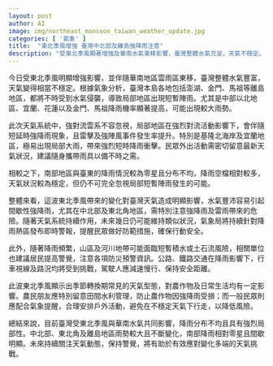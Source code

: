 ```yaml
---
layout: post
author: AI
image: img/northeast_monsoon_taiwan_weather_update.jpg
categories: [ '氣象' ]
title:  "東北季風增強 臺灣中北部及離島強降雨注意"
description: "受東北季風顯著增強及華南水氣東移影響，臺灣整體水氣充足，天氣不穩定。中北部、宜蘭、花蓮及金門、馬祖雨勢明顯，中南部及臺東降雨較零星。強烈對流雲系可能引發短時強降雨、雷擊與強陣風，基隆北海岸及宜蘭尤為嚴重。山區及河川面臨積水及土石流風險，交通行車視線受影響，民眾須提高警覺並隨時留意氣象局最新警報與防災資訊。"
---
```

今日受東北季風明顯增強影響，並伴隨華南地區雲雨區東移，臺灣整體水氣豐富，天氣變得相當不穩定。根據氣象分析，臺灣本島各地包括澎湖、金門、馬祖等離島地區，都將不時受到水氣侵襲，導致局部地區出現短暫陣雨。尤其是中部以北地區、宜蘭、花蓮以及金門、馬祖降雨機率顯著提高，可能出現較大雨勢。

此次天氣系統中，強對流雲系不容忽視，局部地區在強烈對流活動影響下，會伴隨短延時強降雨現象，且雷擊及強陣風事件發生率提升。特別是基隆北海岸及宜蘭地區，極易出現局部大雨，帶來強烈短時降雨衝擊。民眾外出活動需密切留意最新天氣狀況，建議隨身攜帶雨具以備不時之需。

相較之下，南部地區與臺東的降雨情況較為零星且分布不均，降雨空檔相對較多，天氣狀況較為穩定，但仍不可完全忽視局部短暫陣雨發生的可能。

整體來看，這波東北季風帶來的變化對臺灣天氣造成明顯影響，水氣豐沛容易引起間歇性強降雨，尤其在中北部及東北角地區，需特別注意強降雨及雷雨帶來的危險。隨著天氣系統持續作用，未來幾日仍可能維持類似狀況，氣象局將持續針對降雨熱區發布即時警報，提醒民眾做好防範措施，確保行動安全。

此外，隨著降雨頻繁，山區及河川地帶可能面臨短暫積水或土石流風險，相關單位也建議居民提高警覺，注意各項防災預警資訊。公路、鐵路交通在降雨影響下，行車視線及路況均將受到挑戰，駕駛人應減速慢行、保持安全距離。

此波東北季風顯示出季節轉換期常見的天氣型態，對農作物及日常生活均有一定影響。農民朋友應特別留意田間水利管理，防止農作物因強降雨受損；而一般民眾則應配合氣象提醒，合理安排戶外活動，避免在不穩定天氣下行走，以降低風險。

總結來說，目前臺灣受東北季風與華南水氣共同影響，降雨分布不均且具有強烈局部性。中北部、東北角及離島地區雨勢較大且不斷變化，南部降雨相對零星且間歇明顯。未來持續關注天氣動態，保持警覺，將有助於有效應對變化多端的天氣挑戰。